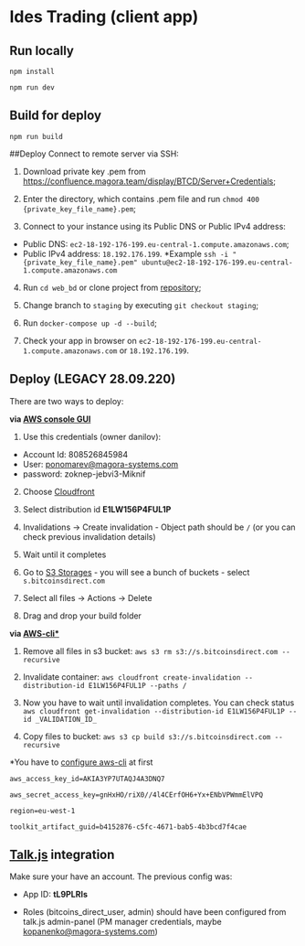 
# Ides Trading (client app)


## Run locally
`npm install`

`npm run dev`

## Build for deploy
 `npm run build`

##Deploy
Connect to remote server via SSH:
1. Download private key .pem from https://confluence.magora.team/display/BTCD/Server+Credentials;

2. Enter the directory, which contains .pem file and run `chmod 400 {private_key_file_name}.pem`;

3. Connect to your instance using its Public DNS or Public IPv4 address:
- Public DNS: `ec2-18-192-176-199.eu-central-1.compute.amazonaws.com`;
- Public IPv4 address: `18.192.176.199`.
  *Example `ssh -i "{private_key_file_name}.pem" ubuntu@ec2-18-192-176-199.eu-central-1.compute.amazonaws.com`

4. Run `cd web_bd` or clone project from [repository](https://bitbucket.org/mgrsys/web_bd/src/master/);

5. Change branch to `staging` by executing `git checkout staging`;

6. Run `docker-compose up -d --build`;

7. Check your app in browser on `ec2-18-192-176-199.eu-central-1.compute.amazonaws.com` or `18.192.176.199`.

## Deploy (LEGACY 28.09.220)

There are two ways to deploy:

**via [AWS console GUI](https://console.aws.amazon.com/)** 

1. Use this credentials (owner danilov):
- Account Id: 808526845984 
- User: ponomarev@magora-systems.com
- password: zoknep-jebvi3-Miknif
  
2. Choose [Cloudfront](https://console.aws.amazon.com/cloudfront/home?region=eu-west-1#distributions:)
  
3. Select distribution id **E1LW156P4FUL1P**
   
4. Invalidations -> Create invalidation - Object path should be `/` (or you can check previous invalidation details)
   
5. Wait until it completes
   
6. Go to [S3 Storages](https://s3.console.aws.amazon.com/s3/home?region=eu-west-1) - you will see a bunch of buckets - select `s.bitcoinsdirect.com`
   
7. Select all files -> Actions -> Delete
   
8. Drag and drop your build folder

**via [AWS-cli*](https://docs.aws.amazon.com/cli/latest/userguide/cli-chap-welcome.html)**

1. Remove all files in s3 bucket: ```aws s3 rm s3://s.bitcoinsdirect.com --recursive```
   
2. Invalidate container: ```aws cloudfront create-invalidation --distribution-id E1LW156P4FUL1P --paths /```
   
3. Now you have to wait until invalidation completes. You can check status ```aws cloudfront get-invalidation --distribution-id E1LW156P4FUL1P --id _VALIDATION_ID_```
   
4. Copy files to bucket: ```aws s3 cp build s3://s.bitcoinsdirect.com --recursive```
   
 *You have to  [configure aws-cli](https://docs.aws.amazon.com/cli/latest/userguide/cli-chap-configure.html) at first

```aws_access_key_id=AKIA3YP7UTAQJ4A3DNQ7```

```aws_secret_access_key=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```

```region=eu-west-1```

```toolkit_artifact_guid=b4152876-c5fc-4671-bab5-4b3bcd7f4cae```


## [Talk.js](https://talkjs.com) integration
Make sure your have an account. The previous config was:

- App ID: **tL9PLRIs**
  
- Roles (bitcoins_direct_user, admin) should have been configured from talk.js admin-panel (PM manager credentials, maybe kopanenko@magora-systems.com)
